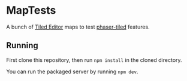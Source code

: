 # MapTests

A bunch of [Tiled Editor][0] maps to test [phaser-tiled][1] features.

[0]: http://mapeditor.org/
[1]: https://github.com/englercj/phaser-tiled

## Running

First clone this repository, then run `npm install` in the cloned directory.

You can run the packaged server by running `npm dev`.
